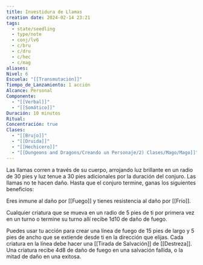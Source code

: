 ```yaml
---
title: Investidura de Llamas
creation date: 2024-02-14 23:21
tags:
  - state/seedling
  - type/note
  - conj/lv6
  - c/bru
  - c/dru
  - c/hec
  - c/mag
aliases: 
Nivel: 6
Escuela: "[[Transmutación]]"
Tiempo_de_Lanzamiento: 1 acción
Alcance: Personal
Componente:
  - "[[Verbal]]"
  - "[[Somático]]"
Duración: 10 minutos
Ritual: 
Concentración: true
Clases:
  - "[[Brujo]]"
  - "[[Druida]]"
  - "[[Hechicero]]"
  - "[[Dungeons and Dragons/Creando un Personaje/2) Clases/Mago/Mago]]"
---
```

Las llamas corren a través de su cuerpo, arrojando luz brillante en un radio de 30 pies y luz tenue a 30 pies adicionales por la duración del conjuro. Las llamas no te hacen daño. Hasta que el conjuro termine, ganas los siguientes beneficios:

Eres inmune al daño por [[Fuego]] y tienes resistencia al daño por [[Frío]].

Cualquier criatura que se mueva en un radio de 5 pies de ti por primera vez en un turno o termine su turno allí recibe 1d10 de daño de fuego.

Puedes usar tu acción para crear una línea de fuego de 15 pies de largo y 5 pies de ancho que se extiende desde ti en la dirección que elijas. Cada criatura en la línea debe hacer una [[Tirada de Salvación]] de [[Destreza]]. Una criatura recibe 4d8 de daño de fuego en una salvación fallida, o la mitad de daño en una exitosa.